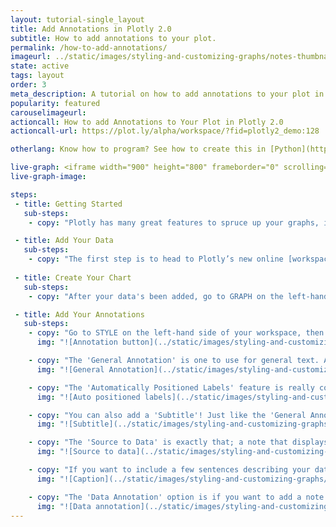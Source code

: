 ```yaml
---
layout: tutorial-single_layout
title: Add Annotations in Plotly 2.0
subtitle: How to add annotations to your plot.
permalink: /how-to-add-annotations/
imageurl: ../static/images/styling-and-customizing-graphs/notes-thumbnail.png
state: active
tags: layout
order: 3
meta_description: A tutorial on how to add annotations to your plot in Plotly 2.0.
popularity: featured
carouselimageurl: 
actioncall: How to add Annotations to Your Plot in Plotly 2.0
actioncall-url: https://plot.ly/alpha/workspace/?fid=plotly2_demo:128

otherlang: Know how to program? See how to create this in [Python](https://plot.ly/python/logos/) or [R](https://plot.ly/r/logos/).

live-graph: <iframe width="900" height="800" frameborder="0" scrolling="no" src="https://plot.ly/~plotly2_demo/128.embed"></iframe>
live-graph-image:

steps: 
 - title: Getting Started
   sub-steps:
    - copy: "Plotly has many great features to spruce up your graphs, including how to [add a logo](http://help.plot.ly/logos/), but did you know that you can also add notes or annotations to your plot? We've got a few to choose from, so let's go!"

 - title: Add Your Data
   sub-steps:
    - copy: "The first step is to head to Plotly’s new online [workspace](https://plot.ly/alpha/workspace/) and [add your data](http://help.plot.ly/add-data-to-the-plotly-grid/)."
 
 - title: Create Your Chart
   sub-steps:    
    - copy: "After your data's been added, go to GRAPH on the left-hand side, then 'Create'. Choose your 'Chart type', and add your traces using the X and Y dropdown (this section is different depending on the chart type)."

 - title: Add Your Annotations
   sub-steps:
    - copy: "Go to STYLE on the left-hand side of your workspace, then 'Notes'. Click on the blue '+ Annotation' button at the top of the panel and scroll down the dropdown menu. You're given a few choices."
      img: "![Annotation button](../static/images/styling-and-customizing-graphs/annotation-menu.png)"

    - copy: "The 'General Annotation' is one to use for general text. Add your note in the 'Note Editor' and feel free to change the typeface, color and size of your text. Note that certain colors and typeface are available with a [PRO subscription](https://plot.ly/products/cloud/). You can add an arrow to your text, which is great if you wish to point to a specific place on your plot. There's also an option of positioning your text horizontally and vertically, relative to the canvas or axis."
      img: "![General Annotation](../static/images/styling-and-customizing-graphs/general-annotation.png)"

    - copy: "The 'Automatically Positioned Labels' feature is really cool. Once you've selected that option, place your cursor on any data point on your plot and then click. The data point can then be moved around on your plot. You can also add an arrow to your data point annotation, and positioning your text horizontally and vertically relative to the data point."
      img: "![Auto positioned labels](../static/images/styling-and-customizing-graphs/autoposition labels.gif)"

    - copy: "You can also add a 'Subtitle'! Just like the 'General Annotation', you can choose your typeface, color and size of your subtitle, add an arrow and play with the positioning."
      img: "![Subtitle](../static/images/styling-and-customizing-graphs/subtitle.png)"

    - copy: "The 'Source to Data' is exactly that; a note that displays where your data is from. We've typed our source in the 'Note Editor' and a little pop-up with the URL field is shown. That's where we'll add the link to the data source. We'll also move the note on our plot to the bottom right-hand corner of our plot by dragging it there."
      img: "![Source to data](../static/images/styling-and-customizing-graphs/source to data.png)"

    - copy: "If you want to include a few sentences describing your data and/or graph, including some of the information your gathered from it, you can do with with the 'Caption' option."
      img: "![Caption](../static/images/styling-and-customizing-graphs/caption.png)"

    - copy: "The 'Data Annotation' option is if you want to add a note to a specific data set. Again, the note can be moved around on your plot. You can also add an arrow, and you can position this annotation horizontally and vertically relative to the canvas or axis."
      img: "![Data annotation](../static/images/styling-and-customizing-graphs/data annotations-korea.png)"
---
```



